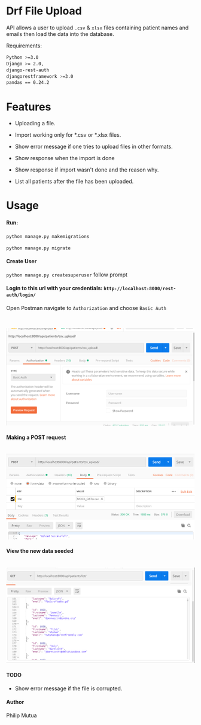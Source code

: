 # Drf File Upload

API allows a user to upload `.csv` & `xlsx` files containing patient names and emails then load the data into the database.

Requirements:
```bash
Python >=3.0
Django >= 2.0,
django-rest-auth
djangorestframework >=3.0
pandas == 0.24.2
```

# Features

- Uploading a file.

- Import working only for *.csv or *.xlsx files.

- Show error message if one tries to upload files in other formats.

- Show response when the import is done

- Show response if import wasn't done and the reason why.

- List all patients after the file has been uploaded.


# Usage 

#### Run:

`python manage.py makemigrations`

`python manage.py migrate`


#### Create User

`python manage.py createsuperuser` follow prompt


#### Login to this url with your credentials: `http://localhost:8000/rest-auth/login/`
Open Postman navigate to `Authorization` and choose  `Basic Auth`
&nbsp;

&nbsp;

![alt text](/static/postman.PNG)


#### Making a POST request
&nbsp;
&nbsp;
![alt text](/static/postman01.PNG)

#### View the new data seeded 
&nbsp;
&nbsp;
![alt text](/static/postman03.PNG)

#### TODO 

- Show error message if the file is corrupted.



#### Author 

Philip Mutua 
